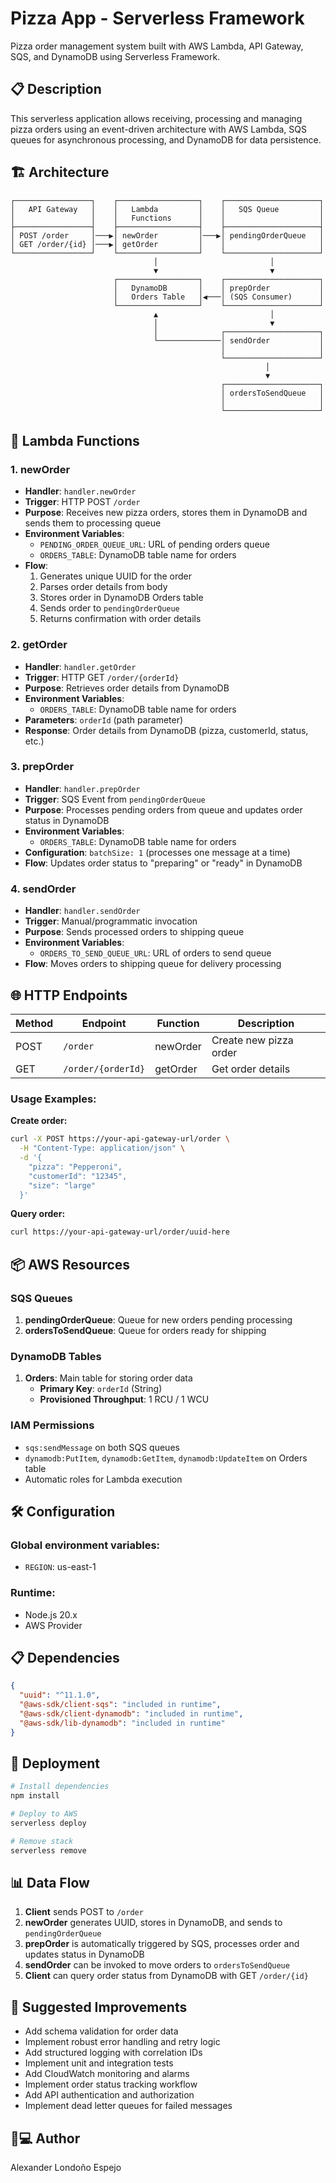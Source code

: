 # Pizza App - Serverless Framework

Pizza order management system built with AWS Lambda, API Gateway, SQS, and DynamoDB using Serverless Framework.

## 📋 Description

This serverless application allows receiving, processing and managing pizza orders using an event-driven architecture with AWS Lambda, SQS queues for asynchronous processing, and DynamoDB for data persistence.

## 🏗️ Architecture

```
┌─────────────────┐    ┌──────────────────┐    ┌─────────────────────┐
│   API Gateway   │    │   Lambda         │    │   SQS Queue         │
│                 │    │   Functions      │    │                     │
├─────────────────┤    ├──────────────────┤    ├─────────────────────┤
│ POST /order     │───▶│ newOrder         │───▶│ pendingOrderQueue   │
│ GET /order/{id} │───▶│ getOrder         │    │                     │
└─────────────────┘    └──────────────────┘    └─────────────────────┘
                                │                         │
                                ▼                         ▼
                       ┌──────────────────┐    ┌─────────────────────┐
                       │   DynamoDB       │    │ prepOrder           │
                       │   Orders Table   │◀───│ (SQS Consumer)      │
                       └──────────────────┘    └─────────────────────┘
                                ▲                         │
                                │                         ▼
                                │              ┌─────────────────────┐
                                └──────────────│ sendOrder           │
                                               │                     │
                                               └─────────────────────┘
                                                         │
                                                         ▼
                                               ┌─────────────────────┐
                                               │ ordersToSendQueue   │
                                               │                     │
                                               └─────────────────────┘
```

## 🚀 Lambda Functions

### 1. newOrder
- **Handler**: `handler.newOrder`
- **Trigger**: HTTP POST `/order`
- **Purpose**: Receives new pizza orders, stores them in DynamoDB and sends them to processing queue
- **Environment Variables**:
  - `PENDING_ORDER_QUEUE_URL`: URL of pending orders queue
  - `ORDERS_TABLE`: DynamoDB table name for orders
- **Flow**:
  1. Generates unique UUID for the order
  2. Parses order details from body
  3. Stores order in DynamoDB Orders table
  4. Sends order to `pendingOrderQueue`
  5. Returns confirmation with order details

### 2. getOrder
- **Handler**: `handler.getOrder`
- **Trigger**: HTTP GET `/order/{orderId}`
- **Purpose**: Retrieves order details from DynamoDB
- **Environment Variables**:
  - `ORDERS_TABLE`: DynamoDB table name for orders
- **Parameters**: `orderId` (path parameter)
- **Response**: Order details from DynamoDB (pizza, customerId, status, etc.)

### 3. prepOrder
- **Handler**: `handler.prepOrder`
- **Trigger**: SQS Event from `pendingOrderQueue`
- **Purpose**: Processes pending orders from queue and updates order status in DynamoDB
- **Environment Variables**:
  - `ORDERS_TABLE`: DynamoDB table name for orders
- **Configuration**: `batchSize: 1` (processes one message at a time)
- **Flow**: Updates order status to "preparing" or "ready" in DynamoDB

### 4. sendOrder
- **Handler**: `handler.sendOrder`
- **Trigger**: Manual/programmatic invocation
- **Purpose**: Sends processed orders to shipping queue
- **Environment Variables**:
  - `ORDERS_TO_SEND_QUEUE_URL`: URL of orders to send queue
- **Flow**: Moves orders to shipping queue for delivery processing

## 🌐 HTTP Endpoints

| Method | Endpoint           | Function | Description            |
| ------ | ------------------ | -------- | ---------------------- |
| POST   | `/order`           | newOrder | Create new pizza order |
| GET    | `/order/{orderId}` | getOrder | Get order details      |

### Usage Examples:

**Create order:**
```bash
curl -X POST https://your-api-gateway-url/order \
  -H "Content-Type: application/json" \
  -d '{
    "pizza": "Pepperoni",
    "customerId": "12345",
    "size": "large"
  }'
```

**Query order:**
```bash
curl https://your-api-gateway-url/order/uuid-here
```

## 📦 AWS Resources

### SQS Queues
1. **pendingOrderQueue**: Queue for new orders pending processing
2. **ordersToSendQueue**: Queue for orders ready for shipping

### DynamoDB Tables
1. **Orders**: Main table for storing order data
   - **Primary Key**: `orderId` (String)
   - **Provisioned Throughput**: 1 RCU / 1 WCU

### IAM Permissions
- `sqs:sendMessage` on both SQS queues
- `dynamodb:PutItem`, `dynamodb:GetItem`, `dynamodb:UpdateItem` on Orders table
- Automatic roles for Lambda execution

## 🛠️ Configuration

### Global environment variables:
- `REGION`: us-east-1

### Runtime:
- Node.js 20.x
- AWS Provider

## 📋 Dependencies

```json
{
  "uuid": "^11.1.0",
  "@aws-sdk/client-sqs": "included in runtime",
  "@aws-sdk/client-dynamodb": "included in runtime",
  "@aws-sdk/lib-dynamodb": "included in runtime"
}
```

## 🚀 Deployment

```bash
# Install dependencies
npm install

# Deploy to AWS
serverless deploy

# Remove stack
serverless remove
```

## 📊 Data Flow

1. **Client** sends POST to `/order`
2. **newOrder** generates UUID, stores in DynamoDB, and sends to `pendingOrderQueue`
3. **prepOrder** is automatically triggered by SQS, processes order and updates status in DynamoDB
4. **sendOrder** can be invoked to move orders to `ordersToSendQueue`
5. **Client** can query order status from DynamoDB with GET `/order/{id}`

## 🔧 Suggested Improvements

- Add schema validation for order data
- Implement robust error handling and retry logic
- Add structured logging with correlation IDs
- Implement unit and integration tests
- Add CloudWatch monitoring and alarms
- Implement order status tracking workflow
- Add API authentication and authorization
- Implement dead letter queues for failed messages

## 👨💻 Author

Alexander Londoño Espejo